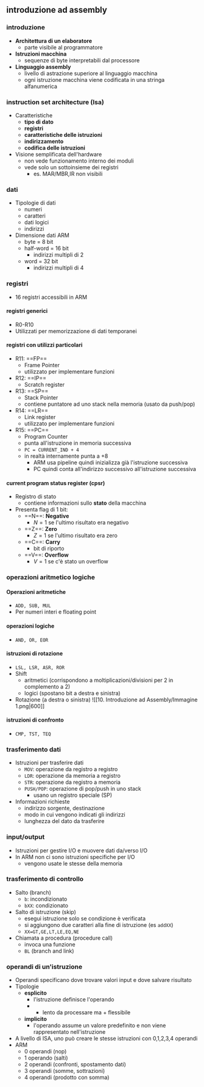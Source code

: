 ## introduzione ad assembly
### introduzione
- **Architettura di un elaboratore**
	- parte visibile al programmatore
- **Istruzioni macchina**
	- sequenze di byte interpretabili dal processore
- **Linguaggio assembly**
	- livello di astrazione superiore al linguaggio macchina
	- ogni istruzione macchina viene codificata in una stringa alfanumerica
### instruction set architecture (Isa)
- Caratteristiche
	- **tipo di dato**
	- **registri**
	- **caratteristiche delle istruzioni**
	- **indirizzamento**
	- **codifica delle istruzioni**
- Visione semplificata dell'hardware
	- non vede funzionamento interno dei moduli
	- vede solo un sottoinsieme dei registri
		- es. MAR/MBR,IR non visibili
### dati
- Tipologie di dati
	- numeri
	- caratteri
	- dati logici
	- indirizzi
- Dimensione dati ARM
	- byte = 8 bit
	- half-word = 16 bit
		- indirizzi multipli di 2
	- word = 32 bit
		- indirizzi multipli di 4
### registri
- 16 registri accessibili in ARM
#### registri generici
- R0-R10
- Utilizzati per memorizzazione di dati temporanei

#### registri con utilizzi particolari
- R11: ==FP==
	- Frame Pointer
	- utilizzato per implementare funzioni
- R12: ==IP==
	- Scratch register
- R13: ==SP==
	- Stack Pointer
	- contiene puntatore ad uno stack nella memoria (usato da push/pop)
- R14: ==LR==
	- Link register
	- utilizzato per implementare funzioni
- R15: ==PC==
	- Program Counter
	- punta all'istruzione in memoria successiva
	- ```PC = CURRENT_IND + 4```
	- in realtà internamente punta a +8
		- ARM usa pipeline quindi inizializza già l'istruzione successiva
		- PC quindi conta all'indirizzo successivo all'istruzione successiva
#### current program status register (cpsr)
- Registro di stato
	- contiene informazioni sullo **stato** della macchina
- Presenta flag di 1 bit:
	- ==N==: **Negative**
		- $N=1$ se l'ultimo risultato era negativo
	- ==Z==: **Zero**
		- $Z=1$ se l'ultimo risultato era zero
	- ==C==: **Carry**
		- bit di riporto
	- ==V==: **Overflow**
		- $V=1$ se c'è stato un overflow
### operazioni aritmetico logiche
#### Operazioni aritmetiche
- ```ADD, SUB, MUL```
-  Per numeri interi e floating point
#### operazioni logiche
- ```AND, OR, EOR```
#### istruzioni di rotazione
- ```LSL, LSR, ASR, ROR```
- Shift
	- aritmetici (corrispondono a moltiplicazioni/divisioni per 2 in complemento a 2)
	- logici (spostano bit a destra e sinistra)
- Rotazione (a destra o sinistra)
![[10. Introduzione ad Assembly/Immagine 1.png|600]]
#### istruzioni di confronto
- ```CMP, TST, TEQ``` 
### trasferimento dati
- Istruzioni per trasferire dati 
	- ```MOV```: operazione da registro a registro
	- ```LDR```: operazione da memoria a registro
	- ```STR```: operazione da registro a memoria
	- ```PUSH/POP```: operazione di pop/push in uno stack
		- usano un registro speciale (SP)
- Informazioni richieste
	- indirizzo sorgente, destinazione
	- modo in cui vengono indicati gli indirizzi
	- lunghezza del dato da trasferire
### input/output
- Istruzioni per gestire I/O e muovere dati da/verso I/O
- In ARM non ci sono istruzioni specifiche per I/O
	- vengono usate le stesse della memoria
### trasferimento di controllo
- Salto (branch)
	- ```b```: incondizionato
	- ```bXX```: condizionato
- Salto di istruzione (skip)
	- esegui istruzione solo se condizione è verificata
	- si aggiungono due caratteri alla fine di istruzione (es ```addXX```)
	- ```XX=GT,GE,LT,LE,EQ,NE```
- Chiamata a procedura (procedure call)
	- invoca una funzione
	- ```BL``` (branch and link) 
<div style="page-break-after: always;"></div>

### operandi di un'istruzione
- Operandi specificano dove trovare valori input e dove salvare risultato
- Tipologie
	- **esplicito**
		- l'istruzione definisce l'operando
		- + lento da processare ma + flessibile
	- **implicito**
		- l'operando assume un valore predefinito e non viene rappresentato nell'istruzione
- A livello di ISA, uno può creare le stesse istruzioni con 0,1,2,3,4 operandi
- ARM
	- 0 operandi (nop)
	- 1 operando (salti)
	- 2 operandi (confronti, spostamento dati)
	- 3 operandi (somme, sottrazioni)
	- 4 operandi (prodotto con somma)